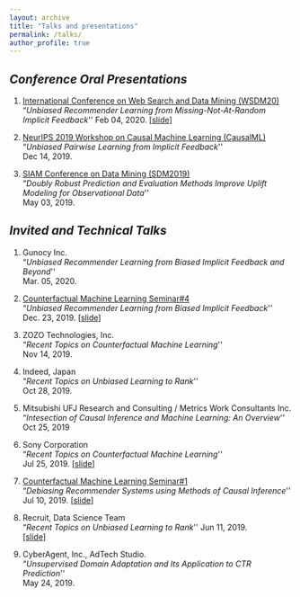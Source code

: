 ```yaml
---
layout: archive
title: "Talks and presentations"
permalink: /talks/
author_profile: true
---
```


## *Conference Oral Presentations*

1. [International Conference on Web Search and Data Mining (WSDM20)](https://www.wsdm-conference.org/2020/) <br>
   “_Unbiased Recommender Learning from Missing-Not-At-Random Implicit Feedback_''
   Feb 04, 2020. [[slide](https://usaito.github.io/files/relmf-slide.pdf)]

2. [NeurIPS 2019 Workshop on Causal Machine Learning (CausalML)](http://tripods.cis.cornell.edu/neurips19_causalml/) <br>
   “_Unbiased Pairwise Learning from Implicit Feedback_'' <br>
   Dec 14, 2019.

3. [SIAM Conference on Data Mining (SDM2019)](https://www.siam.org/conferences/cm/conference/sdm19) <br>
   “_Doubly Robust Prediction and Evaluation Methods Improve Uplift Modeling for Observational Data_''  <br>
    May 03, 2019.

## *Invited and Technical Talks*

1.  Gunocy Inc.  <br>
    “_Unbiased Recommender Learning from Biased Implicit Feedback and Beyond_''  <br>
     Mar. 05, 2020.

2.  [Counterfactual Machine Learning Seminar#4](https://cfml.connpass.com/event/155167/)  <br>
    “_Unbiased Recommender Learning from Biased Implicit Feedback_''  <br>
     Dec. 23, 2019.
     [[slide](https://usaito.github.io/files/191223_CFML_study.pdf)]

3.  ZOZO Technologies, Inc.  <br>
    “_Recent Topics on Counterfactual Machine Learning_''  <br>
    Nov 14, 2019.

4.  Indeed, Japan  <br>
    “_Recent Topics on Unbiased Learning to Rank_''  <br>
    Oct 28, 2019.

5.  Mitsubishi UFJ Research and Consulting / Metrics Work Consultants Inc. <br>
    “_Intesection of Causal Inference and Machine Learning: An Overview_'' <br>
    Oct 25, 2019

6.  Sony Corporation <br>
    “_Recent Topics on Counterfactual Machine Learning_'' <br>
    Jul 25, 2019.
    [[slide](https://usaito.github.io/files/190729_sonyRD.pdf)]

7.  [Counterfactual Machine Learning Seminar#1](https://connpass.com/event/128714/) <br>
    “_Debiasing Recommender Systems using Methods of Causal Inference_'' <br>
    Jul 10, 2019.
    [[slide](https://usaito.github.io/files/190710_CFML_study.pdf)]

8.  Recruit, Data Science Team <br>
    “_Recent Topics on Unbiased Learning to Rank_''
    Jun 11, 2019. <br>
    [[slide](https://usaito.github.io/files/190611_Recruit.pdf)]

9.  CyberAgent, Inc., AdTech Studio. <br>
    “_Unsupervised Domain Adaptation and Its Application to CTR Prediction_'' <br>
    May 24, 2019.
